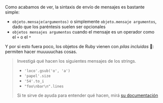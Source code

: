 Como acabamos de ver, la sintaxis de envío de mensajes es bastante simple: 

* `objeto.mensaje(argumentos)` o simplemente `objeto.mensaje argumentos`, dado que los paréntesis suelen ser opcionales
* `objetos mensajes argumentos` cuando el mensaje es un operador como el `+` o el `*`
 
Y por si esto fuera poco, los objetos de Ruby vienen con _pilas incluidas_ :battery:: permiten hacer muuuuuchas cosas.

> Investigá qué hacen los siguientes mensajes de los strings.
>
> * `'loco'.gsub('o', 'a')`
> * `'papel'.size`
> * `'54'.to_i`
> * `"foo\nbar\n".lines`
> 
> Si te sirve de ayuda para entender qué hacen, mirá [su documentación](https://ruby-doc.org/core-2.2.0/String.html)
> 